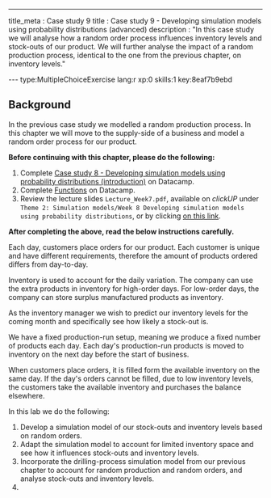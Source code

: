 ---
title_meta  : Case study 9
title       : Case study 9 - Developing simulation models using probability distributions (advanced)
description : "In this case study we will analyse how a random order process influences inventory levels and stock-outs of our product. We will further analyse the impact of a random production process, identical to the one from the previous chapter, on inventory levels."

--- type:MultipleChoiceExercise lang:r xp:0 skills:1 key:8eaf7b9ebd
## Background

In the previous case study we modelled a random production process.
In this chapter we will move to the supply-side of a business and model a random order process for our product.

**Before continuing with this chapter, please do the following:**

1. Complete [Case study 8 - Developing simulation models using probability distributions (introduction)](https://campus.datacamp.com/courses/industrial-analysis-using-r/10161) on Datacamp.
2. Complete [Functions](https://campus.datacamp.com/courses/industrial-analysis-using-r/10161) on Datacamp.
3. Review the lecture slides `Lecture_Week7.pdf`, available on _clickUP_ under `Theme 2: Simulation models/Week 8 Developing simulation models using probability distributions`, or by clicking [on this link](https://clickup.up.ac.za/bbcswebdav/pid-1017449-dt-content-rid-11965449_1/courses/ban313_s1_2017/Lecture_Week7%281%29.pdf).

**After completing the above, read the below instructions carefully.**

Each day, customers place orders for our product.
Each customer is unique and have different requirements, therefore the amount of products ordered differs from day-to-day.

Inventory is used to account for the daily variation.
The company can use the extra products in inventory for high-order days.
For low-order days, the company can store surplus manufactured products as inventory.

As the inventory manager we wish to predict our inventory levels for the coming month and specifically see how likely a stock-out is.

We have a fixed production-run setup, meaning we produce a fixed number of products each day.
Each day's production-run products is moved to inventory on the next day before the start of business.

When customers place orders, it is filled form the available inventory on the same day.
If the day's orders cannot be filled, due to low inventory levels, the customers take the available inventory and purchases the balance elsewhere.

In this lab we do the following:

1. Develop a simulation model of our stock-outs and inventory levels based on random orders.
2. Adapt the simulation model to account for limited inventory space and see how it influences stock-outs and inventory levels.
3. Incorporate the drilling-process simulation model from our previous chapter to account for random production and random orders, and analyse stock-outs and inventory levels.
4. 
